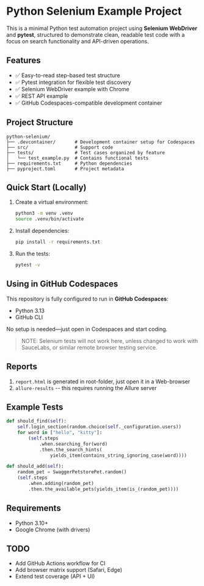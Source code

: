 # Python Selenium Example Project

This is a minimal Python test automation project using **Selenium WebDriver** and **pytest**, structured to demonstrate clean, readable test code with a focus on search functionality and API-driven operations.

## Features

- ✅ Easy-to-read step-based test structure
- ✅ Pytest integration for flexible test discovery
- ✅ Selenium WebDriver example with Chrome
- ✅ REST API example
- ✅ GitHub Codespaces-compatible development container

## Project Structure

```
python-selenium/
├── .devcontainer/       # Development container setup for Codespaces
├── src/                 # Support code
├── tests/               # Test cases organized by feature
│   └── test_example.py  # Contains functional tests
├── requirements.txt     # Python dependencies
├── pyproject.toml       # Project metadata
```

## Quick Start (Locally)

1. Create a virtual environment:
   ```bash
   python3 -m venv .venv
   source .venv/bin/activate
   ```

2. Install dependencies:
   ```bash
   pip install -r requirements.txt
   ```

3. Run the tests:
   ```bash
   pytest -v
   ```

## Using in GitHub Codespaces

This repository is fully configured to run in **GitHub Codespaces**:
- Python 3.13
- GitHub CLI

No setup is needed—just open in Codespaces and start coding.

> NOTE: Selenium tests will not work here, unless changed to work with
> SauceLabs, or similar remote browser testing service.


## Reports

1. `report.html` is generated in root-folder, just open it in a Web-browser
2. `allure-results` -- this requires running the Allure server

## Example Tests

```python
def should_find(self):
    self.login_section(random.choice(self._configuration.users))
    for word in ["hello", "kitty"]:
        (self.steps
            .when.searching_for(word)
            .then.the_search_hints(
                yields_item(contains_string_ignoring_case(word))))
```

```python
def should_add(self):
    random_pet = SwaggerPetstorePet.random()
    (self.steps
        .when.adding(random_pet)
        .then.the_available_pets(yields_item(is_(random_pet))))
```

## Requirements

- Python 3.10+
- Google Chrome (with drivers)

## TODO

- Add GitHub Actions workflow for CI
- Add browser matrix support (Safari, Edge)
- Extend test coverage (API + UI)